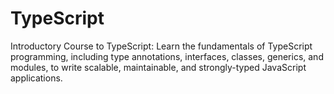 # TypeScript
Introductory Course to TypeScript: Learn the fundamentals of TypeScript programming, including type annotations, interfaces, classes, generics, and modules, to write scalable, maintainable, and strongly-typed JavaScript applications.
